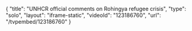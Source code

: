 {
    "title": "UNHCR official comments on Rohingya refugee crisis",
    "type": "solo",
    "layout": "iframe-static",
    "videoId": "123186760",
    "url": "\/tvpembed\/123186760"
}
